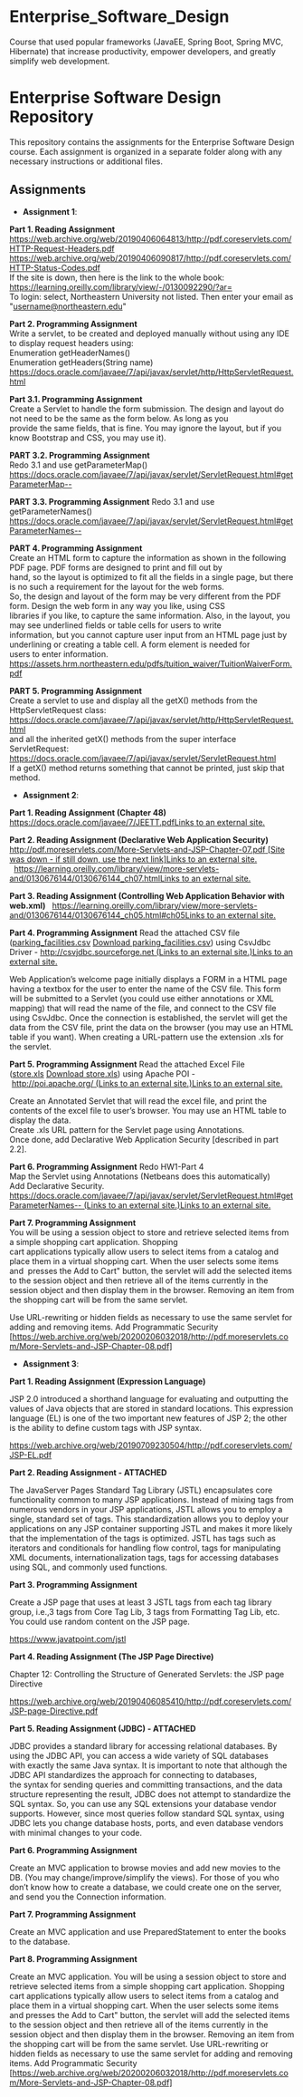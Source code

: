 # Enterprise_Software_Design
Course that used popular frameworks (JavaEE, Spring Boot, Spring MVC, Hibernate) that increase productivity, empower developers, and greatly simplify web development.

# Enterprise Software Design Repository

This repository contains the assignments for the Enterprise Software Design course. Each assignment is organized in a separate folder along with any necessary instructions or additional files.

## Assignments

-   **Assignment 1**:

**Part 1. Reading Assignment** 
https://web.archive.org/web/20190406064813/http://pdf.coreservlets.com/HTTP-Request-Headers.pdf  
https://web.archive.org/web/20190406090817/http://pdf.coreservlets.com/HTTP-Status-Codes.pdf  
If the site is down, then here is the link to the whole book: https://learning.oreilly.com/library/view/-/0130092290/?ar=  
To login: select, Northeastern University not listed. Then enter your email as "username@northeastern.edu"  

**Part 2. Programming Assignment**  
Write a servlet, to be created and deployed manually without using any IDE to display request headers using:  
Enumeration getHeaderNames()  
Enumeration getHeaders(String name)  
https://docs.oracle.com/javaee/7/api/javax/servlet/http/HttpServletRequest.html  

**Part 3.1. Programming Assignment**  
Create a Servlet to handle the form submission. The design and layout do not need to be the same as the form below. As long as you  
provide the same fields, that is fine. You may ignore the layout, but if you know Bootstrap and CSS, you may use it). 

**PART 3.2. Programming Assignment**  
Redo 3.1 and use getParameterMap()  
https://docs.oracle.com/javaee/7/api/javax/servlet/ServletRequest.html#getParameterMap--  

**PART 3.3. Programming Assignment** 
Redo 3.1 and use getParameterNames()  
https://docs.oracle.com/javaee/7/api/javax/servlet/ServletRequest.html#getParameterNames--  

**PART 4. Programming Assignment**  
Create an HTML form to capture the information as shown in the following PDF page. PDF forms are designed to print and fill out by  
hand, so the layout is optimized to fit all the fields in a single page, but there is no such a requirement for the layout for the web forms.  
So, the design and layout of the form may be very different from the PDF form. Design the web form in any way you like, using CSS  
libraries if you like, to capture the same information. Also, in the layout, you may see underlined fields or table cells for users to write  
information, but you cannot capture user input from an HTML page just by underlining or creating a table cell. A form element is needed for  
users to enter information.  
https://assets.hrm.northeastern.edu/pdfs/tuition_waiver/TuitionWaiverForm.pdf  

**PART 5. Programming Assignment**  
Create a servlet to use and display all the getX() methods from the HttpServletRequest class:  
https://docs.oracle.com/javaee/7/api/javax/servlet/http/HttpServletRequest.html  
and all the inherited getX() methods from the super interface ServletRequest:  
https://docs.oracle.com/javaee/7/api/javax/servlet/ServletRequest.html  
If a getX() method returns something that cannot be printed, just skip that method.



-   **Assignment 2**: 

**Part 1. Reading Assignment (Chapter 48)**  
[https://docs.oracle.com/javaee/7/JEETT.pdfLinks to an external site.](https://docs.oracle.com/javaee/7/JEETT.pdf)

**Part 2. Reading Assignment (Declarative Web Application Security)**  
[http://pdf.moreservlets.com/More-Servlets-and-JSP-Chapter-07.pdf [Site was down - if still down, use the next link]Links to an external site.](http://pdf.moreservlets.com/More-Servlets-and-JSP-Chapter-07.pdf)  
  [https://learning.oreilly.com/library/view/more-servlets-and/0130676144/0130676144_ch07.htmlLinks to an external site.](https://learning.oreilly.com/library/view/more-servlets-and/0130676144/0130676144_ch07.html)

**Part 3. Reading Assignment (Controlling Web Application Behavior with web.xml)**  
[https://learning.oreilly.com/library/view/more-servlets-and/0130676144/0130676144_ch05.html#ch05Links to an external site.](https://learning.oreilly.com/library/view/more-servlets-and/0130676144/0130676144_ch05.html#ch05)

**Part 4. Programming Assignment**
Read the attached CSV file ([parking_facilities.csv](https://northeastern.instructure.com/courses/136975/files/19783798?wrap=1 "parking_facilities.csv") [Download parking_facilities.csv](https://northeastern.instructure.com/courses/136975/files/19783798/download?download_frd=1)) using CsvJdbc Driver - [http://csvjdbc.sourceforge.net (Links to an external site.)Links to an external site.](http://csvjdbc.sourceforge.net/)

Web Application’s welcome page initially displays a FORM in a HTML page having a textbox for the user to enter the name of the CSV file. This form will be submitted to a Servlet (you could use either annotations or XML mapping) that will read the name of the file, and connect to the CSV file using CsvJdbc. Once the connection is established, the servlet will get the data from the CSV file, print the data on the browser (you may use an HTML table if you want). When creating a URL-pattern use the extension .xls for the servlet.

**Part 5. Programming Assignment**
Read the attached Excel File ([store.xls](https://northeastern.instructure.com/courses/136975/files/19783809?wrap=1 "store.xls") [Download store.xls](https://northeastern.instructure.com/courses/136975/files/19783809/download?download_frd=1)) using Apache POI - [http://poi.apache.org/ (Links to an external site.)Links to an external site.](http://poi.apache.org/)

Create an Annotated Servlet that will read the excel file, and print the contents of the excel file to user’s browser. You may use an HTML table to display the data.  
Create .xls URL pattern for the Servlet page using Annotations.  
Once done, add Declarative Web Application Security [described in part 2.2].

**Part 6. Programming Assignment**
Redo HW1-Part 4  
Map the Servlet using Annotations (Netbeans does this automatically)  
Add Declarative Security.  
[https://docs.oracle.com/javaee/7/api/javax/servlet/ServletRequest.html#getParameterNames-- (Links to an external site.)Links to an external site.](https://docs.oracle.com/javaee/7/api/javax/servlet/ServletRequest.html#getParameterNames--)

**Part 7. Programming Assignment**  
You will be using a session object to store and retrieve selected items from a simple shopping cart application. Shopping  
cart applications typically allow users to select items from a catalog and place them in a virtual shopping cart. When the user selects some items and  presses the Add to Cart" button, the servlet will add the selected items to the session object and then retrieve all of the items currently in the session object and then display them in the browser. Removing an item from the shopping cart will be from the same servlet.

Use URL-rewriting or hidden fields as necessary to use the same servlet for adding and removing items. Add Programmatic Security [https://web.archive.org/web/20200206032018/http://pdf.moreservlets.com/More-Servlets-and-JSP-Chapter-08.pdf]



-   **Assignment 3**: 

**Part 1. Reading Assignment (Expression Language)**

JSP 2.0 introduced a shorthand language for evaluating and outputting the values of Java objects that are stored in standard locations. This expression language (EL) is one of the two important new features of JSP 2; the other is the ability to define custom tags with JSP syntax.

https://web.archive.org/web/20190709230504/http://pdf.coreservlets.com/JSP-EL.pdf

**Part 2. Reading Assignment - ATTACHED**

The JavaServer Pages Standard Tag Library (JSTL) encapsulates core functionality common to many JSP applications. Instead of mixing tags from numerous vendors in your JSP applications, JSTL allows you to employ a single, standard set of tags. This standardization allows you to deploy your applications on any JSP container supporting JSTL and makes it more likely that the implementation of the tags is optimized. JSTL has tags such as iterators and conditionals for handling flow control, tags for manipulating XML documents, internationalization tags, tags for accessing databases using SQL, and commonly used functions.

**Part 3. Programming Assignment**

Create a JSP page that uses at least 3 JSTL tags from each tag library group, i.e.,3 tags from Core Tag Lib, 3 tags from Formatting Tag Lib, etc. You could use random content on the JSP page.

https://www.javatpoint.com/jstl

**Part 4. Reading Assignment (The JSP Page Directive)**

Chapter 12: Controlling the Structure of Generated Servlets: the JSP page Directive

https://web.archive.org/web/20190406085410/http://pdf.coreservlets.com/JSP-page-Directive.pdf

**Part 5. Reading Assignment (JDBC) - ATTACHED**

JDBC provides a standard library for accessing relational databases. By using the JDBC API, you can access a wide variety of SQL databases  
with exactly the same Java syntax. It is important to note that although the JDBC API standardizes the approach for connecting to databases,  
the syntax for sending queries and committing transactions, and the data structure representing the result, JDBC does not attempt to standardize the SQL syntax. So, you can use any SQL extensions your database vendor supports. However, since most queries follow standard SQL syntax, using JDBC lets you change database hosts, ports, and even database vendors with minimal changes to your code.

**Part 6. Programming Assignment**

Create an MVC application to browse movies and add new movies to the DB. (You may change/improve/simplify the views). For those of you who don’t know how to create a database, we could create one on the server, and send you the Connection information.

**Part 7. Programming Assignment**

Create an MVC application and use PreparedStatement to enter the books to the database.

**Part 8. Programming Assignment**

Create an MVC application. You will be using a session object to store and retrieve selected items from a simple shopping cart application. Shopping cart applications typically allow users to select items from a catalog and place them in a virtual shopping cart. When the user selects some items and presses the Add to Cart" button, the servlet will add the selected items to the session object and then retrieve all of the items currently in the session object and then display them in the browser. Removing an item from the shopping cart will be from the same servlet. Use URL-rewriting or hidden fields as necessary to use the same servlet for adding and removing items. 
Add Programmatic Security [https://web.archive.org/web/20200206032018/http://pdf.moreservlets.com/More-Servlets-and-JSP-Chapter-08.pdf]
